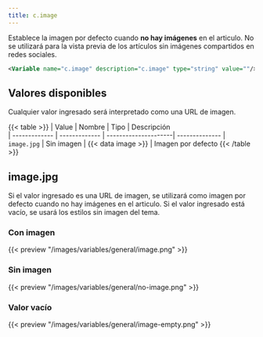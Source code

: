 ```yaml
---
title: c.image
---
```


Establece la imagen por defecto cuando **no hay imágenes** en el articulo. No se utilizará para la vista previa de los artículos sin imágenes compartidos en redes sociales.

```xml
<Variable name="c.image" description="c.image" type="string" value=""/>
```

## Valores disponibles

Cualquier valor ingresado será interpretado como una URL de imagen.

{{< table >}}
| Value         | Nombre        | Tipo                 | Descripción   
| ------------- | ------------- | ---------------------| --------------
| `image.jpg`   | Sin imagen    | {{< data image >}}   | Imagen por defecto
{{< /table >}}


## image.jpg

Si el valor ingresado es una URL de imagen, se utilizará como imagen por defecto cuando no hay imágenes en el articulo. Si el valor ingresado está vacío, se usará los estilos sin imagen del tema.

### Con imagen

{{< preview "/images/variables/general/image.png" >}}


### Sin imagen

{{< preview "/images/variables/general/no-image.png" >}}

### Valor vacío

{{< preview "/images/variables/general/image-empty.png" >}}



